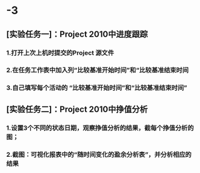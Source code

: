 # -3
## [实验任务一]：Project 2010中进度跟踪<br>
### 1.打开上次上机时提交的Project 源文件<br>
### 2.在任务工作表中加入列“比较基准开始时间”和“比较基准结束时间<br>
### 3.自己填写每个活动的 “比较基准开始时间”和“比较基准结束时间”<br>
## [实验任务二]：Project 2010中挣值分析<br>
### 1.设置3个不同的状态日期，观察挣值分析的结果，截每个挣值分析的图；<br>
### 2.截图：可视化报表中的“随时间变化的盈余分析表”，并分析相应的结果<br>
